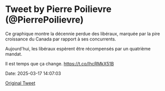 # Tweet by Pierre Poilievre (@PierrePoilievre)

Ce graphique montre la décennie perdue des libéraux, marquée par la pire croissance du Canada par rapport à ses concurrents. 

Aujourd'hui, les libéraux espèrent être récompensés par un quatrième mandat. 

Il est temps que ça change. https://t.co/lhcRMkX51B

Date: 2025-03-17 14:07:03

[Original Tweet](https://x.com/PierrePoilievre/status/1901636399658332299)
